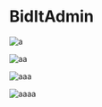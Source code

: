 # BidItAdmin

![a](https://user-images.githubusercontent.com/69258321/115945896-dcfe6100-a48b-11eb-8854-75e53889438f.png)

![aa](https://user-images.githubusercontent.com/69258321/115945900-e4be0580-a48b-11eb-94af-a6ad2e02c03a.png)

![aaa](https://user-images.githubusercontent.com/69258321/115945923-f99a9900-a48b-11eb-880c-d58180e45995.png)

![aaaa](https://user-images.githubusercontent.com/69258321/115945929-05865b00-a48c-11eb-9fe1-0e4f83af581f.png)
